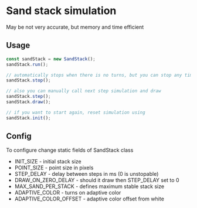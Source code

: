 # Sand stack simulation

May be not very accurate, but memory and time efficient

## Usage

```javascript
const sandStack = new SandStack();
sandStack.run();

// automatically stops when there is no turns, but you can stop any time using
sandStack.stop();

// also you can manually call next step simulation and draw
sandStack.step();
sandStack.draw();

// if you want to start again, reset simulation using
sandStack.init();
```

## Config

To configure change static fields of SandStack class

- INIT_SIZE - initial stack size 
- POINT_SIZE - point size in pixels
- STEP_DELAY - delay between steps in ms (0 is unstopable)
- DRAW_ON_ZERO_DELAY - should it draw then STEP_DELAY set to 0
- MAX_SAND_PER_STACK - defines maximum stable stack size
- ADAPTIVE_COLOR - turns on adaptive color 
- ADAPTIVE_COLOR_OFFSET - adaptive color offset from white
